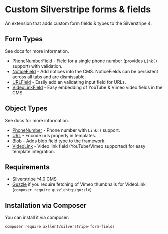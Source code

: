 # Custom Silverstripe forms & fields

An extension that adds custom form fields & types to the Silverstripe 4.


## Form Types

See docs for more information.

- [PhoneNumberField](docs/en/PhoneNumberField.md) - Field for a single phone number (provides `Link()` support) with validation.
- [NoticeField](docs/en/NoticeField.md) - Add notices into the CMS. NoticeFields can be persistent across all tabs and are dismissable.
- [URLField](docs/en/URLField.md) - Easily add an validating input field for URLs.
- [VideoLinkField](docs/en/VideoLinkField.md) - Easy embedding of YouTube & Vimeo video fields in the CMS.


## Object Types

See docs for more information.

- [PhoneNumber](docs/en/PhoneNumber.md) - Phone number with `Link()` support.
- [URL](docs/en/URL.md) - Encode urls properly in templates.
- [Blob](docs/en/Blob.md) - Adds blob field type to the framework.
- [VideoLink](docs/en/VideoLink.md) - Video link field (YouTube/Vimeo supported) for easy template integration.


## Requirements

- Silverstripe ^4.0 CMS
- [Guzzle](https://github.com/guzzle/guzzle) if you require fetching of Vimeo thumbnails for VideoLink (`composer require guzzlehttp/guzzle`)


## Installation via Composer

You can install it via composer:

```
composer require axllent/silverstripe-form-fields
```
